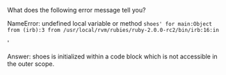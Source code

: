 What does the following error message tell you?

NameError: undefined local variable or method `shoes' for main:Object
  from (irb):3
  from /usr/local/rvm/rubies/ruby-2.0.0-rc2/bin/irb:16:in `<main>'

Answer: shoes is initialized within a code block which is not accessible in the outer scope.